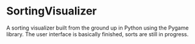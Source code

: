 # SortingVisualizer
A sorting visualizer built from the ground up in Python using the Pygame library. The user interface is basically finished, sorts are still in progress.
